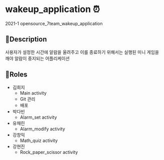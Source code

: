 # wakeup_application ⏰
2021-1 opensource_7team_wakeup_application

## 📌Description
사용자가 설정한 시간에 알람을 울려주고 이를 종료하기 위해서는 실행된 미니 게임을 깨야 알람이 중지되는 어플리케이션

## 📌Roles
* 김희지
  *  Main activity
  *  Git 관리
  *  배포
* 박다빈
  * Alarm_set activity
* 유채린
  * Alarm_modify activity
* 강창익
  * Math_quiz activity
* 강현진
  * Rock_paper_scissor activity
